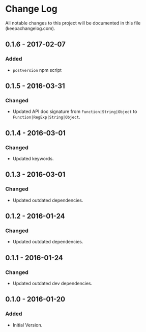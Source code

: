 # Change Log
All notable changes to this project will be documented in this file (keepachangelog.com).

## 0.1.6 - 2017-02-07
### Added
- `postversion` npm script

## 0.1.5 - 2016-03-31
### Changed
- Updated API doc signature from `Function|String|Object` to `Function|RegExp|String|Object`.

## 0.1.4 - 2016-03-01
### Changed
- Updated keywords.

## 0.1.3 - 2016-03-01
### Changed
- Updated outdated dependencies.

## 0.1.2 - 2016-01-24
### Changed
- Updated outdated dependencies.

## 0.1.1 - 2016-01-24
### Changed
- Updated outdated dev dependencies.

## 0.1.0 - 2016-01-20
### Added
- Initial Version.
